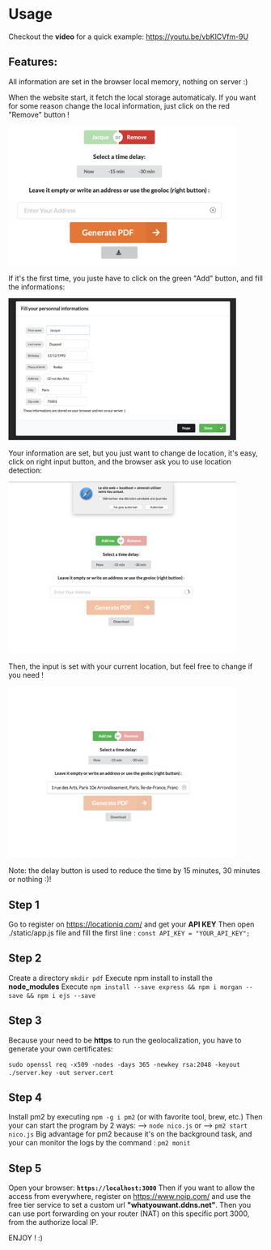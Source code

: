 
# Usage

Checkout the **video** for a quick example:
https://youtu.be/vbKlCVfm-9U

## Features:
All information are set in the browser local memory, nothing on server :)

When the website start, it fetch the local storage automaticaly.
If you want for some reason change the local information, just click on the red "Remove" button !

<img src="/Example%201.png" width="450">

If it's the first time, you juste have to click on the green "Add" button, and fill the informations:

<img src="/Example%202.png" width="450">

Your information are set, but you just want to change de location, it's easy, click on right input button, and the browser ask you to use location detection:

<img src="/Example%203.png" width="450">

Then, the input is set with your current location, but feel free to change if you need !

<img src="/Example%204.png" width="450">

Note: the delay button is used to reduce the time by 15 minutes, 30 minutes or nothing :)!

## Step 1
Go to register on https://locationiq.com/ and get your **API KEY**
Then open ./static/app.js file and fill the first line : `const API_KEY = "YOUR_API_KEY";`
## Step 2
Create a directory `mkdir pdf`
Execute npm install to install the **node_modules**
Execute `npm install --save express && npm i morgan --save && npm i ejs --save`

## Step 3
Because your need to be **https** to run the geolocalization, you have to generate your own certificates:

    sudo openssl req -x509 -nodes -days 365 -newkey rsa:2048 -keyout ./server.key -out server.cert

## Step 4
Install pm2 by executing `npm -g i pm2` (or with favorite tool, brew, etc.)
Then your can start the program by 2 ways:
--> `node nico.js`
or
--> `pm2 start nico.js`
Big advantage for pm2 because it's on the background task, and your can monitor the logs by the command : `pm2 monit`
## Step 5
Open your browser: **`https://localhost:3000`**
Then if you want to allow the access from everywhere, register on https://www.noip.com/ and use the free tier service to set a custom url **"whatyouwant.ddns.net"**.
Then you can use port forwarding on your router (NAT) on this specific port 3000, from the authorize local IP.

ENJOY ! :)


